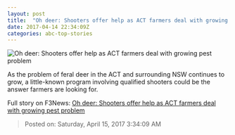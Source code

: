 ```yaml
---
layout: post
title:  "Oh deer: Shooters offer help as ACT farmers deal with growing pest problem"
date: 2017-04-14 22:34:09Z
categories: abc-top-stories
---
```


![Oh deer: Shooters offer help as ACT farmers deal with growing pest problem](http://www.abc.net.au/news/image/8444240-1x1-700x700.jpg)

As the problem of feral deer in the ACT and surrounding NSW continues to grow, a little-known program involving qualified shooters could be the answer farmers are looking for.


Full story on F3News: [Oh deer: Shooters offer help as ACT farmers deal with growing pest problem](http://www.f3nws.com/n/nunUUJ)

> Posted on: Saturday, April 15, 2017 3:34:09 AM
